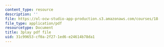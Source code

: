 ```yaml
---
content_type: resource
description: ''
file: https://ol-ocw-studio-app-production.s3.amazonaws.com/courses/18-01sc-single-variable-calculus-fall-2010/31c99653cf0a2f271ed6e24614b78da1_Pd2xP5zDsRw.pdf
file_type: application/pdf
resourcetype: Document
title: 3play pdf file
uid: 31c99653-cf0a-2f27-1ed6-e24614b78da1
---
```

